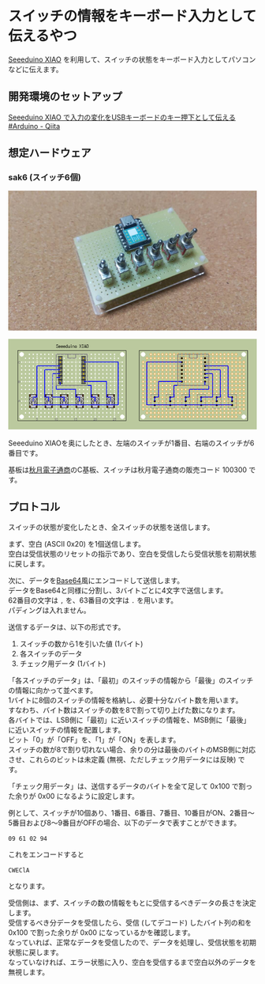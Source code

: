 スイッチの情報をキーボード入力として伝えるやつ
==============================================

[Seeeduino XIAO](https://wiki.seeedstudio.com/Seeeduino-XIAO/) を利用して、スイッチの状態をキーボード入力としてパソコンなどに伝えます。

## 開発環境のセットアップ

[Seeeduino XIAO で入力の変化をUSBキーボードのキー押下として伝える #Arduino - Qiita](https://qiita.com/mikecat_mixc/items/c3f5e39e54b36b1a538a)

## 想定ハードウェア

### sak6 (スイッチ6個)

![完成品](sak6_phy.jpg)

![設計図](sak6_board.png)

Seeeduino XIAOを奥にしたとき、左端のスイッチが1番目、右端のスイッチが6番目です。

基板は[秋月電子通商](https://akizukidenshi.com/catalog/default.aspx)のC基板、スイッチは秋月電子通商の販売コード 100300 です。

## プロトコル

スイッチの状態が変化したとき、全スイッチの状態を送信します。

まず、空白 (ASCII 0x20) を1個送信します。  
空白は受信状態のリセットの指示であり、空白を受信したら受信状態を初期状態に戻します。

次に、データを[Base64](https://ja.wikipedia.org/wiki/Base64)風にエンコードして送信します。  
データをBase64と同様に分割し、3バイトごとに4文字で送信します。  
62番目の文字は `,` を、63番目の文字は `.` を用います。  
パディングは入れません。

送信するデータは、以下の形式です。

1. スイッチの数から1を引いた値 (1バイト)
2. 各スイッチのデータ
3. チェック用データ (1バイト)

「各スイッチのデータ」は、「最初」のスイッチの情報から「最後」のスイッチの情報に向かって並べます。  
1バイトに8個のスイッチの情報を格納し、必要十分なバイト数を用います。  
すなわち、バイト数はスイッチの数を8で割って切り上げた数になります。  
各バイトでは、LSB側に「最初」に近いスイッチの情報を、MSB側に「最後」に近いスイッチの情報を配置します。  
ビット「0」が「OFF」を、「1」が「ON」を表します。  
スイッチの数が8で割り切れない場合、余りの分は最後のバイトのMSB側に対応させ、これらのビットは未定義 (無視、ただしチェック用データには反映) です。

「チェック用データ」は、送信するデータのバイトを全て足して 0x100 で割った余りが 0x00 になるように設定します。

例として、スイッチが10個あり、1番目、6番目、7番目、10番目がON、2番目～5番目および8～9番目がOFFの場合、以下のデータで表すことができます。

```
09 61 02 94
```

これをエンコードすると

```
CWEClA
```

となります。

受信側は、まず、スイッチの数の情報をもとに受信するべきデータの長さを決定します。  
受信するべき分データを受信したら、受信 (してデコード) したバイト列の和を 0x100 で割った余りが 0x00 になっているかを確認します。  
なっていれば、正常なデータを受信したので、データを処理し、受信状態を初期状態に戻します。  
なっていなければ、エラー状態に入り、空白を受信するまで空白以外のデータを無視します。
